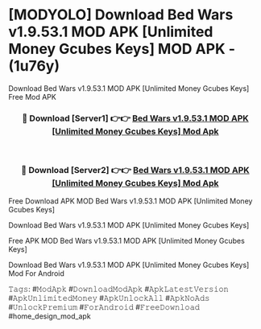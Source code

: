 # [MODYOLO] Download Bed Wars v1.9.53.1 MOD APK [Unlimited Money Gcubes Keys] MOD APK - (1u76y)
Download Bed Wars v1.9.53.1 MOD APK [Unlimited Money Gcubes Keys] Free Mod APK

<div align="center">
<h3>🔴 Download [Server1] 👉👉 <a href="https://apk-comot.site?title=Bed_Wars_v1.9.53.1_MOD_APK_[Unlimited_Money_Gcubes_Keys]">Bed Wars v1.9.53.1 MOD APK [Unlimited Money Gcubes Keys] Mod Apk</a></h3><br>

<h3>🔴 Download [Server2] 👉👉 <a href="https://apk-comot.site?title=Bed_Wars_v1.9.53.1_MOD_APK_[Unlimited_Money_Gcubes_Keys]">Bed Wars v1.9.53.1 MOD APK [Unlimited Money Gcubes Keys] Mod Apk</a></h3>
</div>


Free Download APK MOD Bed Wars v1.9.53.1 MOD APK [Unlimited Money Gcubes Keys]

Download Bed Wars v1.9.53.1 MOD APK [Unlimited Money Gcubes Keys] 

Free APK MOD Bed Wars v1.9.53.1 MOD APK [Unlimited Money Gcubes Keys] 

Download Bed Wars v1.9.53.1 MOD APK [Unlimited Money Gcubes Keys] Mod For Android

𝚃𝚊𝚐𝚜: #𝙼𝚘𝚍𝙰𝚙𝚔 #𝙳𝚘𝚠𝚗𝚕𝚘𝚊𝚍𝙼𝚘𝚍𝙰𝚙𝚔 #𝙰𝚙𝚔𝙻𝚊𝚝𝚎𝚜𝚝𝚅𝚎𝚛𝚜𝚒𝚘𝚗 #𝙰𝚙𝚔𝚄𝚗𝚕𝚒𝚖𝚒𝚝𝚎𝚍𝙼𝚘𝚗𝚎𝚢 #𝙰𝚙𝚔𝚄𝚗𝚕𝚘𝚌𝚔𝙰𝚕𝚕 #𝙰𝚙𝚔𝙽𝚘𝙰𝚍𝚜 #𝚄𝚗𝚕𝚘𝚌𝚔𝙿𝚛𝚎𝚖𝚒𝚞𝚖 #𝙵𝚘𝚛𝙰𝚗𝚍𝚛𝚘𝚒𝚍 #𝙵𝚛𝚎𝚎𝙳𝚘𝚠𝚗𝚕𝚘𝚊𝚍 #home_design_mod_apk